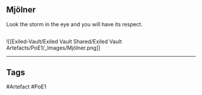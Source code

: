 ## Mjölner
Look the storm in the eye and you will have its respect.
##
![[Exiled-Vault/Exiled Vault Shared/Exiled Vault Artefacts/PoE1/_Images/Mjölner.png]]

---
## Tags
#Artefact
#PoE1